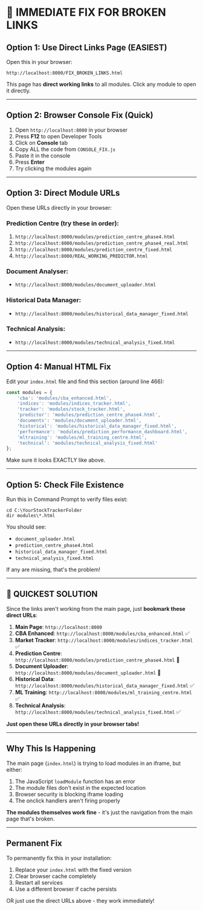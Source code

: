 # 🚨 IMMEDIATE FIX FOR BROKEN LINKS

## **Option 1: Use Direct Links Page (EASIEST)**

Open this in your browser:
```
http://localhost:8000/FIX_BROKEN_LINKS.html
```

This page has **direct working links** to all modules. Click any module to open it directly.

---

## **Option 2: Browser Console Fix (Quick)**

1. Open `http://localhost:8000` in your browser
2. Press **F12** to open Developer Tools
3. Click on **Console** tab
4. Copy ALL the code from `CONSOLE_FIX.js`
5. Paste it in the console
6. Press **Enter**
7. Try clicking the modules again

---

## **Option 3: Direct Module URLs**

Open these URLs directly in your browser:

### **Prediction Centre** (try these in order):
1. `http://localhost:8000/modules/prediction_centre_phase4.html`
2. `http://localhost:8000/modules/prediction_centre_phase4_real.html`
3. `http://localhost:8000/modules/prediction_centre_fixed.html`
4. `http://localhost:8000/REAL_WORKING_PREDICTOR.html`

### **Document Analyser**:
- `http://localhost:8000/modules/document_uploader.html`

### **Historical Data Manager**:
- `http://localhost:8000/modules/historical_data_manager_fixed.html`

### **Technical Analysis**:
- `http://localhost:8000/modules/technical_analysis_fixed.html`

---

## **Option 4: Manual HTML Fix**

Edit your `index.html` file and find this section (around line 466):

```javascript
const modules = {
    'cba': 'modules/cba_enhanced.html',
    'indices': 'modules/indices_tracker.html',
    'tracker': 'modules/stock_tracker.html',
    'predictor': 'modules/prediction_centre_phase4.html',
    'documents': 'modules/document_uploader.html',
    'historical': 'modules/historical_data_manager_fixed.html',
    'performance': 'modules/prediction_performance_dashboard.html',
    'mltraining': 'modules/ml_training_centre.html',
    'technical': 'modules/technical_analysis_fixed.html'
};
```

Make sure it looks EXACTLY like above.

---

## **Option 5: Check File Existence**

Run this in Command Prompt to verify files exist:

```batch
cd C:\YourStockTrackerFolder
dir modules\*.html
```

You should see:
- `document_uploader.html`
- `prediction_centre_phase4.html`
- `historical_data_manager_fixed.html`
- `technical_analysis_fixed.html`

If any are missing, that's the problem!

---

## **🔴 QUICKEST SOLUTION**

Since the links aren't working from the main page, just **bookmark these direct URLs**:

1. **Main Page**: `http://localhost:8000`
2. **CBA Enhanced**: `http://localhost:8000/modules/cba_enhanced.html` ✅
3. **Market Tracker**: `http://localhost:8000/modules/indices_tracker.html` ✅
4. **Prediction Centre**: `http://localhost:8000/modules/prediction_centre_phase4.html` 🔧
5. **Document Uploader**: `http://localhost:8000/modules/document_uploader.html` 🔧
6. **Historical Data**: `http://localhost:8000/modules/historical_data_manager_fixed.html` ✅
7. **ML Training**: `http://localhost:8000/modules/ml_training_centre.html` ✅
8. **Technical Analysis**: `http://localhost:8000/modules/technical_analysis_fixed.html` ✅

**Just open these URLs directly in your browser tabs!**

---

## **Why This Is Happening**

The main page (`index.html`) is trying to load modules in an iframe, but either:
1. The JavaScript `loadModule` function has an error
2. The module files don't exist in the expected location
3. Browser security is blocking iframe loading
4. The onclick handlers aren't firing properly

**The modules themselves work fine** - it's just the navigation from the main page that's broken.

---

## **Permanent Fix**

To permanently fix this in your installation:

1. Replace your `index.html` with the fixed version
2. Clear browser cache completely
3. Restart all services
4. Use a different browser if cache persists

OR just use the direct URLs above - they work immediately!